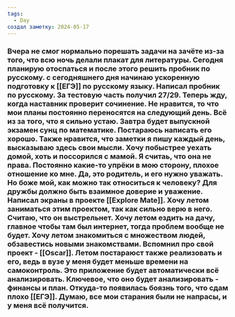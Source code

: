 ```yaml
---
tags:
  - Day
создал заметку: 2024-05-17
---
```

### Вчера не смог нормально порешать задачи на зачёте из-за того, что всю ночь делали плакат для литературы. Сегодня планирую отоспаться и после этого решить пробник по русскому. с сегодняшнего дня начинаю ускоренную подготовку к [[ЕГЭ]] по русскому языку. Написал пробник по русскому. За тестовую часть получил 27/29. Теперь жду, когда наставник проверит сочинение. Не нравится, то что мои планы постоянно переносятся на следующий день. Всё из за того, что я сильно устаю. Завтра будет выпускной экзамен сунц по математике. Постараюсь написать его хорошо. Также нравится, что заметки я пишу каждый день, высказываю здесь свои мысли. Хочу побыстрее уехать домой, хоть и поссорился с мамой. Я считаь, что она не права. Постоянно какие-то упрёки в мою сторону, плохое отношение ко мне. Да, это родитель, и его нужно уважать. Но боже мой, как можно так относиться к человеку? Для дружбы должно быть взаимное доверие и уважение. Написал экраны в проекте [[Explore Mate]]. Хочу летом заниматься этим проектом, так как сильно верю в него. Считаю, что он выстрельнет. Хочу летом ездить на дачу, главное чтобы там был интернет, тогда проблем вообще не будет. Хочу летом знакомиться с множеством людей, обзавестись новыми знакомствами. Вспомнил про свой проект - [[Oscar]]. Летом постараюст также реализовать и его, ведь в вузе у меня будет меньше времени на самоконтроль. Это приложение будет автоматически всё анализировать. Ключевое, что оно будет анализировать - финансы и  план. Откуда-то появилась боязнь того, что сдам плохо [[ЕГЭ]]. Думаю, все мои старания были не напрасы, и у меня всё получится.